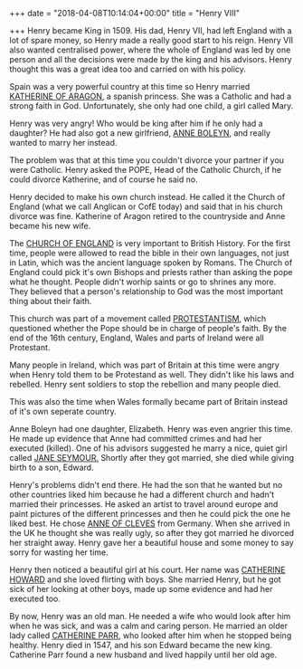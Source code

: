 +++
date = "2018-04-08T10:14:04+00:00"
title = "Henry VIII"

+++
Henry became King in 1509.  His dad, Henry VII, had left England with a lot of spare money, so Henry made a really good start to his reign.  Henry VII also wanted centralised power, where the whole of England was led by one person and all the decisions were made by the king and his advisors.  Henry thought this was a great idea too and carried on with his policy.

Spain was a very powerful country at this time so Henry married [KATHERINE OF ARAGON](https://youtu.be/MbTHSc4Mb1I), a spanish princess.  She was a Catholic and had a strong faith in God.  Unfortunately, she only had one child, a girl called Mary.

Henry was very angry!  Who would be king after him if he only had a daughter?  He had also got a new girlfriend, [ANNE BOLEYN](https://youtu.be/vNP502RPeKk), and really wanted to marry her instead.

The problem was that at this time you couldn't divorce your partner if you were Catholic.  Henry asked the POPE, Head of the Catholic Church, if he could divorce Katherine, and of course he said no.

Henry decided to make his own church instead.  He called it the Church of England (what we call Anglican or CofE today) and said that in his church divorce was fine.  Katherine of Aragon retired to the countryside and Anne became his new wife.

The [CHURCH OF ENGLAND](https://youtu.be/Zkp7TPZHjyA) is very important to British History.  For the first time, people were allowed to read the bible in their own languages, not just in Latin, which was the ancient language spoken by Romans.  The Church of England could pick it's own Bishops and priests rather than asking the pope what he thought.  People didn't worhip saints or go to shrines any more.  They believed that a person's relationship to God was the most important thing about their faith.

This church was part of a movement called [PROTESTANTISM](https://youtu.be/1o8oIELbNxE), which questioned whether the Pope should be in charge of people's faith.  By the end of the 16th century, England, Wales and parts of Ireland were all Protestant.

Many people in Ireland, which was part of Britain at this time were angry when Henry told them to be Protestand as well.  They didn't like his laws and rebelled.  Henry sent soldiers to stop the rebellion and many people died.

This was also the time when Wales formally became part of Britain instead of it's own seperate country.

Anne Boleyn had one daughter, Elizabeth.  Henry was even angrier this time.  He made up evidence that Anne had committed crimes and had her executed (killed).  One of his advisors suggested he marry a nice, quiet girl called [JANE SEYMOUR.](https://youtu.be/0GeY4uErgIk)  Shortly after they got married, she died while giving birth to a son, Edward.

Henry's problems didn't end there.  He had the son that he wanted but no other countries liked him because he had a different church and hadn't married their princesses.  He asked an artist to travel around europe and paint pictures of the different princesses and then he could pick the one he liked best.  He chose [ANNE OF CLEVES](https://youtu.be/yVLGsbIaLEo) from Germany.  When she arrived in the UK he thought she was really ugly, so after they got married he divorced her straight away.  Henry gave her a beautiful house and some money to say sorry for wasting her time.

Henry then noticed a beautiful girl at his court.  Her name was [CATHERINE HOWARD](https://youtu.be/mM0EbVVzals) and she loved flirting with boys.  She married Henry, but he got sick of her looking at other boys, made up some evidence and had her executed too.

By now, Henry was an old man.  He needed a wife who would look after him when he was sick, and was a calm and caring person.  He married an older lady called [CATHERINE PARR](https://youtu.be/0h6DasXvTq4), who looked after him when he stopped being healthy.  Henry died in 1547, and his son Edward became the new king.  Catherine Parr found a new husband and lived happily until her old age.